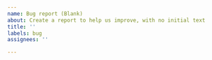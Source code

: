 ```yaml
---
name: Bug report (Blank)
about: Create a report to help us improve, with no initial text
title: ''
labels: bug
assignees: ''

---
```




